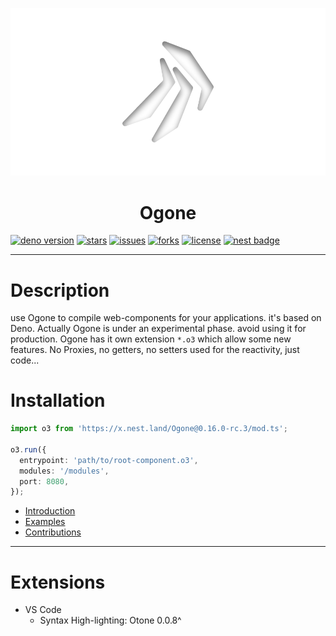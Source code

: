 <p align="center">
  <img src="https://github.com/SRNV/Ogone/raw/master/public/neum-ogone-1.png">
</p>
  <h1 align="center">Ogone</h1>

[![deno version](https://img.shields.io/badge/deno-^1.0.2-informational)](https://github.com/denoland/deno)
[![stars](https://img.shields.io/github/stars/SRNV/Ogone)](https://github.com/SRNV/Ogone/stargazers)
[![issues](https://img.shields.io/github/issues/SRNV/Ogone)](https://github.com/SRNV/Ogone/issues)
[![forks](https://img.shields.io/github/forks/SRNV/Ogone)](https://github.com/SRNV/Ogone/forks)
[![license](https://img.shields.io/github/license/SRNV/Ogone)](https://github.com/SRNV/Ogone)
[![nest badge](https://nest.land/badge.svg)](https://nest.land/package/Ogone@0.16.0-rc.0)

---
# Description

use Ogone to compile web-components for your applications. it's based on Deno.
Actually Ogone is under an experimental phase. avoid using it for production.
Ogone has it own extension `*.o3` which allow some new features.
No Proxies, no getters, no setters used for the reactivity, just code...

# Installation

```typescript
import o3 from 'https://x.nest.land/Ogone@0.16.0-rc.3/mod.ts';

o3.run({
  entrypoint: 'path/to/root-component.o3',
  modules: '/modules',
  port: 8080,
});
```

- [Introduction](https://github.com/SRNV/Ogone/tree/master/docs/introduction.md)
- [Examples](https://github.com/SRNV/Ogone/tree/master/docs/examples.md)
- [Contributions](https://github.com/SRNV/Ogone/tree/master/docs/contributions.md)


---

# Extensions
  - VS Code
    - Syntax High-lighting: Otone 0.0.8^
